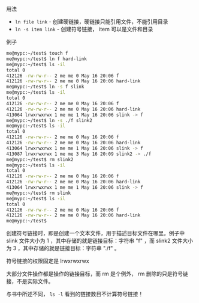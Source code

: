 用法
- `ln file link` - 创建硬链接，硬链接只能引用文件，不能引用目录
- `ln -s item link` - 创建符号链接， item 可以是文件和目录


例子
```bash
me@mypc:~/test$ touch f
me@mypc:~/test$ ln f hard-link
me@mypc:~/test$ ls -il
total 0
412126 -rw-rw-r-- 2 me me 0 May 16 20:06 f
412126 -rw-rw-r-- 2 me me 0 May 16 20:06 hard-link
me@mypc:~/test$ ln -s f slink
me@mypc:~/test$ ls -il
total 0
412126 -rw-rw-r-- 2 me me 0 May 16 20:06 f
412126 -rw-rw-r-- 2 me me 0 May 16 20:06 hard-link
413064 lrwxrwxrwx 1 me me 1 May 16 20:06 slink -> f
me@mypc:~/test$ ln -s ./f slink2
me@mypc:~/test$ ls -il
total 0
412126 -rw-rw-r-- 2 me me 0 May 16 20:06 f
412126 -rw-rw-r-- 2 me me 0 May 16 20:06 hard-link
413064 lrwxrwxrwx 1 me me 1 May 16 20:06 slink -> f
413087 lrwxrwxrwx 1 me me 3 May 16 20:09 slink2 -> ./f
me@mypc:~/test$ rm slink2
me@mypc:~/test$ ls -il
total 0
412126 -rw-rw-r-- 2 me me 0 May 16 20:06 f
412126 -rw-rw-r-- 2 me me 0 May 16 20:06 hard-link
413064 lrwxrwxrwx 1 me me 1 May 16 20:06 slink -> f
me@mypc:~/test$ rm slink
me@mypc:~/test$ ls -il
total 0
412126 -rw-rw-r-- 2 me me 0 May 16 20:06 f
412126 -rw-rw-r-- 2 me me 0 May 16 20:06 hard-link
me@mypc:~/test$ 
```


创建符号链接时，即是创建一个文本文件，用于描述目标文件在哪里。例子中 slink 文件大小为 1 ，其中存储的就是链接目标：字符串 "f" ，而 slink2 文件大小为 3 ，其中存储的就是链接目标：字符串 "./f" 。


符号链接的权限固定是 lrwxrwxrwx


大部分文件操作都是操作的链接目标，而 rm 是个例外， rm 删除的只是符号链接，不是实际文件。


与书中所述不同， `ls -l` 看到的链接数目不计算符号链接！
